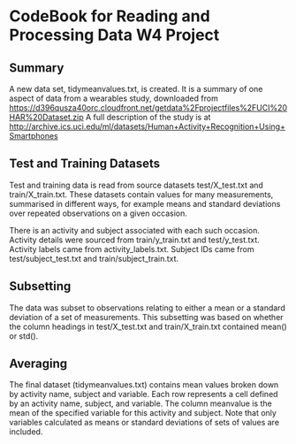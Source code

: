 # CodeBook for Reading and Processing Data W4 Project

## Summary

A new data set, tidymeanvalues.txt, is created. It is a summary of one aspect of data from a wearables study, downloaded from 
  https://d396qusza40orc.cloudfront.net/getdata%2Fprojectfiles%2FUCI%20HAR%20Dataset.zip
A full description of the study is at
  http://archive.ics.uci.edu/ml/datasets/Human+Activity+Recognition+Using+Smartphones

## Test and Training Datasets

Test and training data is read from source datasets test/X_test.txt and train/X_train.txt. These datasets contain values for
many measurements, summarised in different ways, for example means and standard deviations over repeated observations on 
a given occasion.

There is an activity and subject associated with each such occasion. Activity details were sourced from train/y_train.txt and test/y_test.txt. Activity labels came from activity_labels.txt. Subject IDs came from test/subject_test.txt and
train/subject_train.txt.

## Subsetting

The data was subset to observations relating to either a mean or a standard deviation of a set of measurements. This subsetting was based on whether the column headings in test/X_test.txt and train/X_train.txt contained mean() or std().

## Averaging

The final dataset (tidymeanvalues.txt) contains mean values broken down by activity name, subject and variable. Each row represents a cell defined by an activity name, subject, and variable. The column meanvalue is the mean of the specified variable for this activity and subject. Note that only variables calculated as means or standard deviations of sets of values are included.


